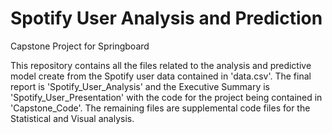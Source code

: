 # Spotify User Analysis and Prediction
Capstone Project for Springboard

This repository contains all the files related to the analysis and predictive model create from the Spotify user data contained in 'data.csv'. The final report is 'Spotify_User_Analysis' and the Executive Summary is 'Spotify_User_Presentation' with the code for the project being contained in 'Capstone_Code'. The remaining files are supplemental code files for the Statistical and Visual analysis.
